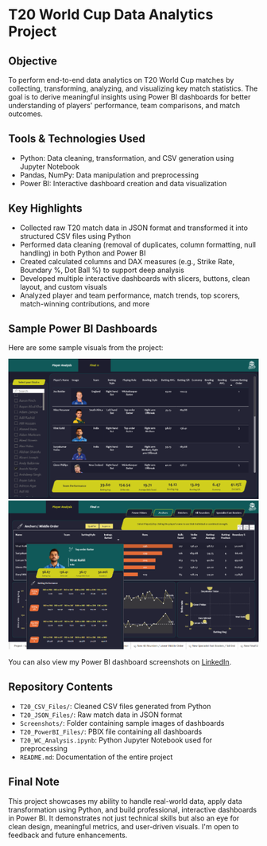 # T20 World Cup Data Analytics Project

## Objective  
To perform end-to-end data analytics on T20 World Cup matches by collecting, transforming, analyzing, and visualizing key match statistics. The goal is to derive meaningful insights using Power BI dashboards for better understanding of players' performance, team comparisons, and match outcomes.

## Tools & Technologies Used  
- Python: Data cleaning, transformation, and CSV generation using Jupyter Notebook  
- Pandas, NumPy: Data manipulation and preprocessing  
- Power BI: Interactive dashboard creation and data visualization  

## Key Highlights  
- Collected raw T20 match data in JSON format and transformed it into structured CSV files using Python 
- Performed data cleaning (removal of duplicates, column formatting, null handling) in both Python and Power BI  
- Created calculated columns and DAX measures (e.g., Strike Rate, Boundary %, Dot Ball %) to support deep analysis  
- Developed multiple interactive dashboards with slicers, buttons, clean layout, and custom visuals  
- Analyzed player and team performance, match trends, top scorers, match-winning contributions, and more  

## Sample Power BI Dashboards  
Here are some sample visuals from the project:

![Dashboard Sample 1](./Screenshots/sample_dashboard_1.png)  
![Dashboard Sample 2](./Screenshots/sample_dashboard_2.png)

You can also view my Power BI dashboard screenshots on [LinkedIn]([https://www.linkedin.com/in/your-profile-url-here](https://www.linkedin.com/posts/bagili-abdul-rahman-a72b1026a_t20-world-cup-data-analytics-project-power-activity-7351548437126926338-4mDI?utm_source=share&utm_medium=member_desktop&rcm=ACoAAEIEOvYBfZdrPkFYRcLunJpO4SxF9alsv-c)).

## Repository Contents  
- `T20_CSV_Files/`: Cleaned CSV files generated from Python  
- `T20_JSON_Files/`: Raw match data in JSON format
- `Screenshots/`: Folder containing sample images of dashboards
- `T20_PowerBI_Files/`: PBIX file containing all dashboards  
- `T20_WC_Analysis.ipynb`: Python Jupyter Notebook used for preprocessing  
- `README.md`: Documentation of the entire project  

## Final Note  
This project showcases my ability to handle real-world data, apply data transformation using Python, and build professional, interactive dashboards in Power BI. It demonstrates not just technical skills but also an eye for clean design, meaningful metrics, and user-driven visuals. I'm open to feedback and future enhancements.
